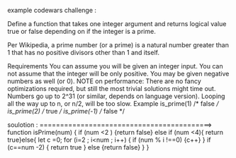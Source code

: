 example codewars challenge : 

Define a function that takes one integer argument and returns logical value true or false depending on if the integer is a prime.

Per Wikipedia, a prime number (or a prime) is a natural number greater than 1 that has no positive divisors other than 1 and itself.

Requirements
You can assume you will be given an integer input.
You can not assume that the integer will be only positive. You may be given negative numbers as well (or 0).
NOTE on performance: There are no fancy optimizations required, but still the most trivial solutions might time out. Numbers go up to 2^31 (or similar, depends on language version). Looping all the way up to n, or n/2, will be too slow.
Example
is_prime(1)  /* false */
is_prime(2)  /* true  */
is_prime(-1) /* false */

soulotion :
==========================================>
function isPrime(num) {
if (num <2 ) {return false} else if (num <4){ return true}else{
let c =0;
  for (i=2 ; i<num ; i++) {
 if (num % i !==0) {c++}
}
  if (c==num -2) {
    return true
  } else {return false}
}
  }
